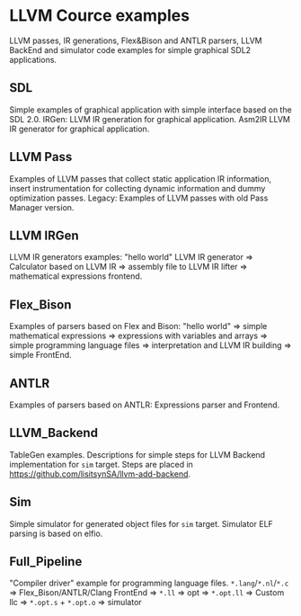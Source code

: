 # LLVM Cource examples
LLVM passes, IR generations, Flex&Bison and ANTLR parsers, LLVM BackEnd and simulator code examples for simple graphical SDL2 applications.

## SDL
Simple examples of graphical application with simple interface based on the SDL 2.0.
IRGen: LLVM IR generation for graphical application. Asm2IR LLVM IR generator for graphical application.

## LLVM Pass
Examples of LLVM passes that collect static application IR information, insert instrumentation for collecting dynamic information and dummy optimization passes.
Legacy: Examples of LLVM passes with old Pass Manager version.

## LLVM IRGen
LLVM IR generators examples:
"hello world" LLVM IR generator => Calculator based on LLVM IR => assembly file to LLVM IR lifter => mathematical expressions frontend.

## Flex_Bison
Examples of parsers based on Flex and Bison:
"hello world" => simple mathematical expressions => expressions with variables and arrays => simple programming language files => interpretation and LLVM IR building => simple FrontEnd.

## ANTLR
Examples of parsers based on ANTLR: Expressions parser and Frontend.

## LLVM_Backend
TableGen examples. Descriptions for simple steps for LLVM Backend implementation for `sim` target.
Steps are placed in https://github.com/lisitsynSA/llvm-add-backend.

## Sim
Simple simulator for generated object files for `sim` target. Simulator ELF parsing is based on elfio.

## Full_Pipeline
"Compiler driver" example for programming language files.
`*.lang`/`*.nl`/`*.c` => Flex_Bison/ANTLR/Clang FrontEnd => `*.ll` => opt => `*.opt.ll` => Custom llc => `*.opt.s` + `*.opt.o` => simulator
